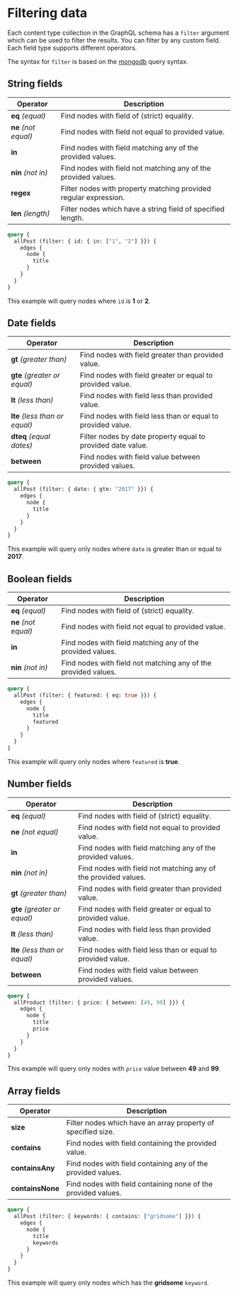 # Filtering data

Each content type collection in the GraphQL schema has a `filter` argument which can be used to filter the results. You can filter by any custom field. Each field type supports different operators.

The syntax for `filter` is based on the [mongodb](https://docs.mongodb.com/manual/reference/operator/query/) query syntax.

## String fields

| Operator | Description |
|----------|-------------|
| **eq** *(equal)* | Find nodes with field of (strict) equality.
| **ne** *(not equal)* | Find nodes with field not equal to provided value.
| **in** | Find nodes with field matching any of the provided values.
| **nin** *(not in)* | Find nodes with field not matching any of the provided values.
| **regex** | Filter nodes with property matching provided regular expression.
| **len** *(length)* | Filter nodes which have a string field of specified length.

```graphql
query {
  allPost (filter: { id: { in: ["1", "2"] }}) {
    edges {
      node {
        title
      }
    }
  }
}
```

This example will query nodes where `id` is **1** or **2**.

## Date fields

| Operator | Description |
|----------|-------------|
| **gt** *(greater than)* | Find nodes with field greater than provided value.
| **gte** *(greater or equal)* | Find nodes with field greater or equal to provided value.
| **lt** *(less than)* | Find nodes with field less than provided value.
| **lte** *(less than or equal)* | Find nodes with field less than or equal to provided value.
| **dteq** *(equal dates)* | Filter nodes by date property equal to provided date value.
| **between** | Find nodes with field value between provided values.

```graphql
query {
  allPost (filter: { date: { gte: "2017" }}) {
    edges {
      node {
        title
      }
    }
  }
}
```

This example will query only nodes where `date` is greater than or equal to **2017**.

## Boolean fields

| Operator | Description |
|----------|-------------|
| **eq** *(equal)* | Find nodes with field of (strict) equality.
| **ne** *(not equal)* | Find nodes with field not equal to provided value.
| **in** | Find nodes with field matching any of the provided values.
| **nin** *(not in)* | Find nodes with field not matching any of the provided values.

```graphql
query {
  allPost (filter: { featured: { eq: true }}) {
    edges {
      node {
        title
        featured
      }
    }
  }
}
```

This example will query only nodes where `featured` is **true**.

## Number fields

| Operator | Description |
|----------|-------------|
| **eq** *(equal)* | Find nodes with field of (strict) equality.
| **ne** *(not equal)* | Find nodes with field not equal to provided value.
| **in** | Find nodes with field matching any of the provided values.
| **nin** *(not in)* | Find nodes with field not matching any of the provided values.
| **gt** *(greater than)* | Find nodes with field greater than provided value.
| **gte** *(greater or equal)* | Find nodes with field greater or equal to provided value.
| **lt** *(less than)* | Find nodes with field less than provided value.
| **lte** *(less than or equal)* | Find nodes with field less than or equal to provided value.
| **between** | Find nodes with field value between provided values.

```graphql
query {
  allProduct (filter: { price: { between: [49, 99] }}) {
    edges {
      node {
        title
        price
      }
    }
  }
}
```

This example will query only nodes with `price` value between **49** and **99**.

## Array fields

| Operator | Description |
|----------|-------------|
| **size** | Filter nodes which have an array property of specified size.
| **contains** | Find nodes with field containing the provided value.
| **containsAny** | Find nodes with field containing any of the provided values.
| **containsNone** | Find nodes with field containing none of the provided values.

```graphql
query {
  allPost (filter: { keywords: { contains: ["gridsome"] }}) {
    edges {
      node {
        title
        keywords
      }
    }
  }
}
```
This example will query only nodes which has the **gridsome** `keyword`.
